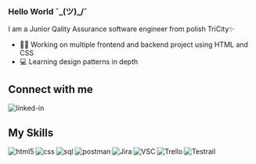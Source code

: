 ### Hello World ¯\_(ツ)_/¯
I am a Junior Qality Assurance software engineer from polish TriCity✨ 
- 🐱‍🏍 Working on multiple frontend and backend project using HTML and CSS
- 💻 Learning design patterns in depth
## Connect with me  
[<img align="left" alt="linked-in" src="https://img.shields.io/badge/linkedin-%230077B5.svg?&style=for-the-badge&logo=linkedin&logoColor=white" />](https://www.linkedin.com/in/sebastian-urba%C5%84ski-17101a268/)<br>
## My Skills
<img align="left" alt="html5" src="https://img.shields.io/badge/HTML-239120?style=for-the-badge&logo=html5&logoColor=white" /><img align="left" alt="css" src="https://img.shields.io/badge/CSS3-1572B6?style=for-the-badge&logo=css3&logoColor=white" /><img align="left" alt="sql" src="https://img.shields.io/badge/SQL-FFA500?style=for-the-badge&logo=sql&logoColor=white" /><img align="left" alt="postman" src="https://img.shields.io/badge/Postman-FF7139?style=for-the-badge&logo=Postman&logoColor=white" /><img align="left" alt="Jira" src="https://img.shields.io/badge/Jira-0052CC?style=for-the-badge&logo=Jira&logoColor=white" /><img align="left" alt="VSC" src="https://img.shields.io/badge/Visual_Studio_Code-5C2D91?style=for-the-badge&logo=visual%20studio&logoColor=white" /><img align="left" alt="Trello" src="https://img.shields.io/badge/Trello-0052CC?style=for-the-badge&logo=trello&logoColor=white" /><img align="left" alt="Testrail" src="https://img.shields.io/badge/Test-Rail-red" />









